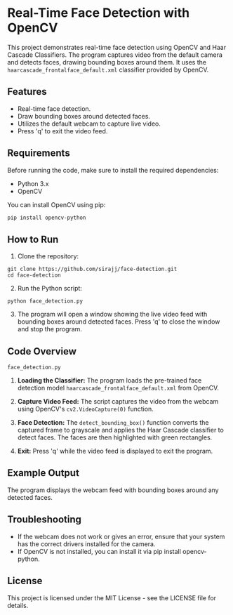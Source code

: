 # Real-Time Face Detection with OpenCV

This project demonstrates real-time face detection using OpenCV and Haar Cascade Classifiers. The program captures video from the default camera and detects faces, drawing bounding boxes around them. It uses the `haarcascade_frontalface_default.xml` classifier provided by OpenCV.

## Features

- Real-time face detection.
- Draw bounding boxes around detected faces.
- Utilizes the default webcam to capture live video.
- Press 'q' to exit the video feed.

## Requirements

Before running the code, make sure to install the required dependencies:

- Python 3.x
- OpenCV

You can install OpenCV using pip:

```bash
pip install opencv-python
```
## How to Run
1. Clone the repository:
```
git clone https://github.com/sirajj/face-detection.git
cd face-detection
```
2. Run the Python script:

```
python face_detection.py
```
3. The program will open a window showing the live video feed with bounding boxes around detected faces. Press 'q' to close the window and stop the program.
## Code Overview
`face_detection.py`

1. **Loading the Classifier:** The program loads the pre-trained face detection model `haarcascade_frontalface_default.xml` from OpenCV.

2. **Capture Video Feed:** The script captures the video from the webcam using OpenCV's `cv2.VideoCapture(0)` function.

3. **Face Detection:** The `detect_bounding_box()` function converts the captured frame to grayscale and applies the Haar Cascade classifier to detect faces. The faces are then highlighted with green rectangles.

4. **Exit:** Press 'q' while the video feed is displayed to exit the program.

## Example Output
The program displays the webcam feed with bounding boxes around any detected faces.


## Troubleshooting
- If the webcam does not work or gives an error, ensure that your system has the correct drivers installed for the camera.
- If OpenCV is not installed, you can install it via pip install opencv-python.
## License
This project is licensed under the MIT License - see the LICENSE file for details.
